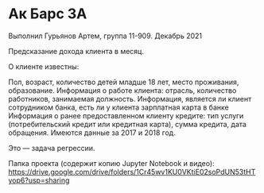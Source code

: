 # Ак Барс 3А

Выполнил Гурьянов Артем, группа 11-909. Декабрь 2021

Предсказание дохода клиента в месяц.

О клиенте известны:

Пол, возраст, количество детей младше 18 лет, место проживания, образование.
Информация о работе клиента: отрасль, количество работников, занимаемая должность.
Информация, является ли клиент сотрудником банка, есть ли у клиента зарплатная карта в банке
Информация о ранее предоставленном клиенту кредите: тип услуги (потребительский кредит или кредитная карта), сумма кредита, дата обращения.
Имеются данные за 2017 и 2018 год.

Это — задача регрессии.

Папка проекта (содержит копию Jupyter Notebook и видео):
https://drive.google.com/drive/folders/1Cr45wv1KU0VKtiE02soPdUN53tHTyop6?usp=sharing
